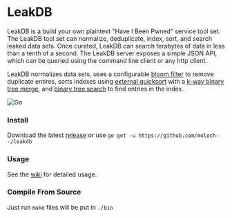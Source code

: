 # LeakDB

LeakDB is a build your own plaintext "Have I Been Pwned" service tool set. The LeakDB tool set can normalize, deduplicate, index, sort, and search leaked data sets. Once curated, LeakDB can search terabytes of data in less than a tenth of a second. The LeakDB server exposes a simple JSON API, which can be queried using the command line client or any http client.

LeakDB normalizes data sets, uses a configurable [bloom filter](https://en.wikipedia.org/wiki/Bloom_filter) to remove duplicate entires, sorts indexes using [external quicksort](https://en.wikipedia.org/wiki/External_sorting) with a [k-way binary tree merge](https://en.wikipedia.org/wiki/K-way_merge_algorithm), and [binary tree search](https://en.wikipedia.org/wiki/Binary_tree) to find entries in the index.

![Go](https://github.com/moloch--/leakdb/workflows/Go/badge.svg?branch=master)

### Install

Download the latest [release](https://github.com/moloch--/leakdb/releases) or use `go get -u https://github.com/moloch--/leakdb`

### Usage

See the [wiki](https://github.com/moloch--/leakdb/wiki) for detailed usage.

### Compile From Source

Just run `make` files will be put in `./bin`

